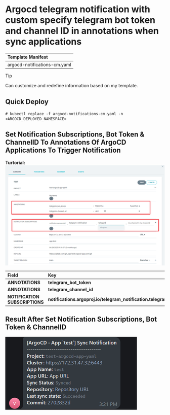 # Argocd telegram notification with custom specify telegram bot token and channel ID in annotations when sync applications

| Template Manifest |
| :--- |
| argocd-notifications-cm.yaml  |

> [!TIP]
> Can customize and redefine information based on my template.

## Quick Deploy
```
# kubectl replace -f argocd-notifications-cm.yaml -n <ARGOCD_DEPLOYED_NAMESPACE>
```

## Set Notification Subscriptions, Bot Token & ChannelID To Annotations Of ArgoCD Applications To Trigger Notification
**Turtorial:**
![Alt Text](config.png)

| Field | Key | VALUE |
| :--- | :--- | :--- |
| **ANNOTATIONS** | **telegram_bot_token** | **<TELEGRAM_BOT_TOKEN>** |
| **ANNOTATIONS** | **telegram_channel_id** | **<TELEGRAM_CHANNEL_ID>** |
| **NOTIFICATION SUBSCRIPTIONS** | **notifications.argoproj.io/telegram_notification.telegram** | **<BLANK>** |

## Result After Set Notification Subscriptions, Bot Token & ChannelID
![Alt Text](message.png)
